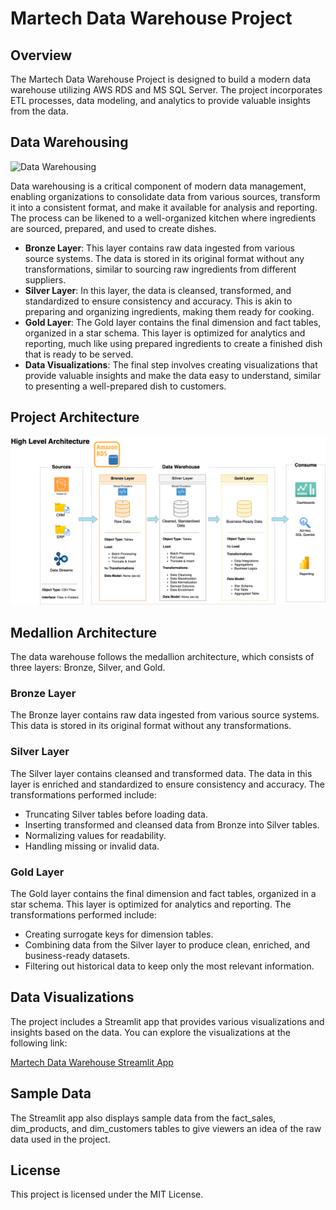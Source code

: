 # Martech Data Warehouse Project

## Overview

The Martech Data Warehouse Project is designed to build a modern data warehouse utilizing AWS RDS and MS SQL Server. The project incorporates ETL processes, data modeling, and analytics to provide valuable insights from the data.

## Data Warehousing

![Data Warehousing](images/what_is_data_ware_house.png)

Data warehousing is a critical component of modern data management, enabling organizations to consolidate data from various sources, transform it into a consistent format, and make it available for analysis and reporting. The process can be likened to a well-organized kitchen where ingredients are sourced, prepared, and used to create dishes.

- **Bronze Layer**: This layer contains raw data ingested from various source systems. The data is stored in its original format without any transformations, similar to sourcing raw ingredients from different suppliers.
- **Silver Layer**: In this layer, the data is cleansed, transformed, and standardized to ensure consistency and accuracy. This is akin to preparing and organizing ingredients, making them ready for cooking.
- **Gold Layer**: The Gold layer contains the final dimension and fact tables, organized in a star schema. This layer is optimized for analytics and reporting, much like using prepared ingredients to create a finished dish that is ready to be served.
- **Data Visualizations**: The final step involves creating visualizations that provide valuable insights and make the data easy to understand, similar to presenting a well-prepared dish to customers.

## Project Architecture

![Project Architecture](images/mar_tech_data_architecture.drawio.png)

## Medallion Architecture

The data warehouse follows the medallion architecture, which consists of three layers: Bronze, Silver, and Gold.

### Bronze Layer

The Bronze layer contains raw data ingested from various source systems. This data is stored in its original format without any transformations.

### Silver Layer

The Silver layer contains cleansed and transformed data. The data in this layer is enriched and standardized to ensure consistency and accuracy. The transformations performed include:

- Truncating Silver tables before loading data.
- Inserting transformed and cleansed data from Bronze into Silver tables.
- Normalizing values for readability.
- Handling missing or invalid data.

### Gold Layer

The Gold layer contains the final dimension and fact tables, organized in a star schema. This layer is optimized for analytics and reporting. The transformations performed include:

- Creating surrogate keys for dimension tables.
- Combining data from the Silver layer to produce clean, enriched, and business-ready datasets.
- Filtering out historical data to keep only the most relevant information.

## Data Visualizations

The project includes a Streamlit app that provides various visualizations and insights based on the data. You can explore the visualizations at the following link:

[Martech Data Warehouse Streamlit App](https://martech-data-warehouse-project.streamlit.app/)

## Sample Data

The Streamlit app also displays sample data from the fact_sales, dim_products, and dim_customers tables to give viewers an idea of the raw data used in the project.

## License

This project is licensed under the MIT License.